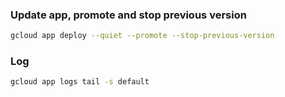 ### Update app, promote and stop previous version
```bash
gcloud app deploy --quiet --promote --stop-previous-version
```

### Log
```bash
gcloud app logs tail -s default
```